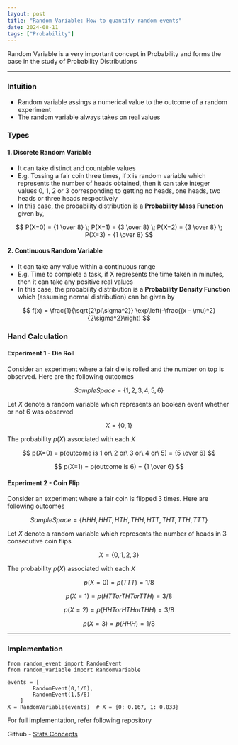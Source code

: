 ```yaml
---
layout: post
title: "Random Variable: How to quantify random events"
date: 2024-08-11
tags: ["Probability"]
---
```


Random Variable is a very important concept in Probability and forms the base in the study of Probability Distributions

---

### Intuition
- Random variable assings a numerical value to the outcome of a random experiment
- The random variable always takes on real values

### Types 

#### 1. Discrete Random Variable

- It can take distinct and countable values
- E.g. Tossing a fair coin three times, if `X` is random variable which represents the number of heads obtained, then it can take integer values 0, 1, 2 or 3 corresponding to getting no heads, one heads, two heads or three heads respectively
- In this case, the probability distribution is a **Probability Mass Function** given by,

$$ P(X=0) = {1 \over 8} \; P(X=1) = {3 \over 8} \; P(X=2) = {3 \over 8} \; P(X=3) = {1 \over 8} $$

#### 2. Continuous Random Variable

- It can take any value within a continuous range
- E.g. Time to complete a task, if X represents the time taken in minutes, then it can take any positive real values
- In this case, the probability distribution is a **Probability Density Function** which (assuming normal distribution) can be given by

$$ f(x) = \frac{1}{\sqrt{2\pi\sigma^2}} \exp\left(-\frac{(x - \mu)^2}{2\sigma^2}\right) $$

### Hand Calculation

#### Experiment 1 - Die Roll
Consider an experiment where a fair die is rolled and the number on top is observed. Here are the following outcomes

$$ Sample Space = \{1,2,3,4,5,6\} $$

Let $X$ denote a random variable which represents an boolean event whether or not 6 was observed

$$ X = \{0,1\} $$

The probability $p(X)$ associated with each $X$

$$ p(X=0) = p(outcome is 1 or\ 2 or\ 3 or\ 4 or\ 5) = {5 \over 6} $$

$$ p(X=1) = p(outcome is 6) = {1 \over 6} $$

#### Experiment 2 - Coin Flip
Consider an experiment where a fair coin is flipped 3 times. Here are following outcomes

$$ Sample Space = \{HHH,HHT,HTH,THH,HTT,THT,TTH,TTT\} $$

Let $X$ denote a random variable which represents the number of heads in 3 consecutive coin flips

$$ X = \{0,1,2,3\} $$

The probability $p(X)$ associated with each $X$

$$ p(X=0) = p(TTT) = 1/8 $$

$$ p(X=1) = p(HTT or THT or TTH) = 3/8 $$

$$ p(X=2) = p(HHT or HTH or THH) = 3/8 $$

$$ p(X=3) = p(HHH) = 1/8 $$

---
### Implementation
```
from random_event import RandomEvent
from random_variable import RandomVariable

events = [
        RandomEvent(0,1/6),
        RandomEvent(1,5/6)
    ]
X = RandomVariable(events)  # X = {0: 0.167, 1: 0.833}
```

For full implementation, refer following repository

Github - [Stats Concepts](https://github.com/gouherdanish/stats_concepts/blob/main/random_variable.py)